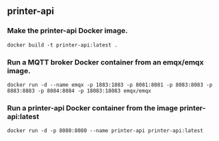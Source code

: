 ## printer-api

### Make the printer-api Docker image.

```
docker build -t printer-api:latest .
```

### Run a MQTT broker Docker container from an emqx/emqx image.

```
docker run -d --name emqx -p 1883:1883 -p 8081:8081 -p 8083:8083 -p 8883:8883 -p 8084:8084 -p 18083:18083 emqx/emqx
```

### Run a printer-api Docker container from the image printer-api:latest

```
docker run -d -p 8080:8080 --name printer-api printer-api:latest
```
